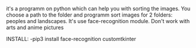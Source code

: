 it's a programm on python which can help you with sorting the images. You choose a path to the folder and programm sort images for 2 folders: peoples and landscapes. It's use face-recognition module. 
Don't work with arts and anime pictures

INSTALL:
  -pip3 install face-recognition customtkinter
